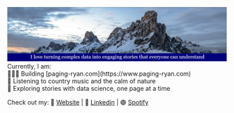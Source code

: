 <img src="RP_Banner.png" alt="RP_Banner"/> 
Currently, I am:
<br>👨🏻‍💻 Building [paging-ryan.com](https://www.paging-ryan.com)
<br>🎵 Listening to country music and the calm of nature
<br>📖 Exploring stories with data science, one page at a time

Check out my:
🏡 [Website](https://www.paging-ryan.com) | 💼 [Linkedin](https://www.linkedin.com/in/ryanpage2020/) | 🟢 [Spotify](https://open.spotify.com/user/scarf_boy)
